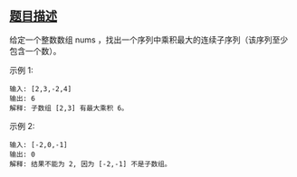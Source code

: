 ## [题目描述](https://leetcode-cn.com/problems/maximum-product-subarray/)
给定一个整数数组 nums ，找出一个序列中乘积最大的连续子序列（该序列至少包含一个数）。

示例 1:
```text
输入: [2,3,-2,4]
输出: 6
解释: 子数组 [2,3] 有最大乘积 6。
```

示例 2:
```text
输入: [-2,0,-1]
输出: 0
解释: 结果不能为 2, 因为 [-2,-1] 不是子数组。
```
